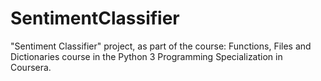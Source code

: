 # SentimentClassifier
"Sentiment Classifier" project, as part of the course: Functions, Files and Dictionaries course in the Python 3 Programming Specialization in Coursera.
